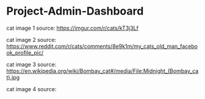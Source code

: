 # Project-Admin-Dashboard

cat image 1 source:
https://imgur.com/r/cats/kT3j3Lf

cat image 2 source:
https://www.reddit.com/r/cats/comments/8e9k1m/my_cats_old_man_facebook_profile_pic/

cat image 3 source:
https://en.wikipedia.org/wiki/Bombay_cat#/media/File:Midnight_(Bombay_cat).jpg

cat image 4 source:
